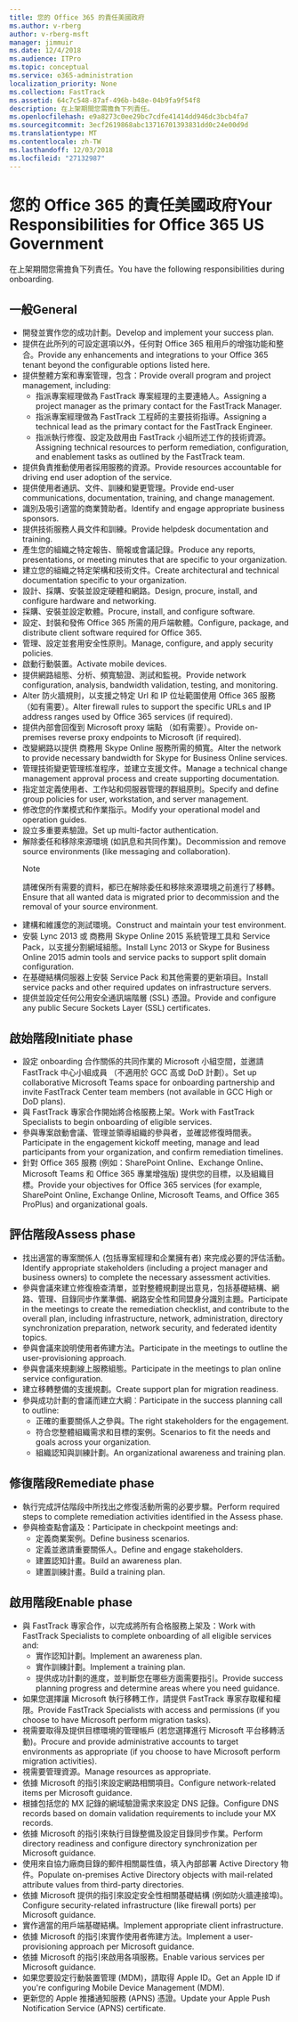 ```yaml
---
title: 您的 Office 365 的責任美國政府
ms.author: v-rberg
author: v-rberg-msft
manager: jimmuir
ms.date: 12/4/2018
ms.audience: ITPro
ms.topic: conceptual
ms.service: o365-administration
localization_priority: None
ms.collection: FastTrack
ms.assetid: 64c7c548-87af-496b-b48e-04b9fa9f54f8
description: 在上架期間您需擔負下列責任。
ms.openlocfilehash: e9a8273c0ee29bc7cdfe41414dd946dc3bcb4fa7
ms.sourcegitcommit: 3ecf2619868abc13716701393831dd0c24e00d9d
ms.translationtype: MT
ms.contentlocale: zh-TW
ms.lasthandoff: 12/03/2018
ms.locfileid: "27132987"
---
```

# <a name="your-responsibilities-for-office-365-us-government"></a><span data-ttu-id="d6b13-103">您的 Office 365 的責任美國政府</span><span class="sxs-lookup"><span data-stu-id="d6b13-103">Your Responsibilities for Office 365 US Government</span></span>

<span data-ttu-id="d6b13-104">在上架期間您需擔負下列責任。</span><span class="sxs-lookup"><span data-stu-id="d6b13-104">You have the following responsibilities during onboarding.</span></span>
  
## <a name="general"></a><span data-ttu-id="d6b13-105">一般</span><span class="sxs-lookup"><span data-stu-id="d6b13-105">General</span></span>

- <span data-ttu-id="d6b13-106">開發並實作您的成功計劃。</span><span class="sxs-lookup"><span data-stu-id="d6b13-106">Develop and implement your success plan.</span></span>   
- <span data-ttu-id="d6b13-107">提供在此所列的可設定選項以外，任何對 Office 365 租用戶的增強功能和整合。</span><span class="sxs-lookup"><span data-stu-id="d6b13-107">Provide any enhancements and integrations to your Office 365 tenant beyond the configurable options listed here.</span></span>    
- <span data-ttu-id="d6b13-108">提供整體方案和專案管理，包含：</span><span class="sxs-lookup"><span data-stu-id="d6b13-108">Provide overall program and project management, including:</span></span>     
  - <span data-ttu-id="d6b13-109">指派專案經理做為 FastTrack 專案經理的主要連絡人。</span><span class="sxs-lookup"><span data-stu-id="d6b13-109">Assigning a project manager as the primary contact for the FastTrack Manager.</span></span>   
  - <span data-ttu-id="d6b13-110">指派專案經理做為 FastTrack 工程師的主要技術指導。</span><span class="sxs-lookup"><span data-stu-id="d6b13-110">Assigning a technical lead as the primary contact for the FastTrack Engineer.</span></span>  
  - <span data-ttu-id="d6b13-111">指派執行修復、設定及啟用由 FastTrack 小組所述工作的技術資源。</span><span class="sxs-lookup"><span data-stu-id="d6b13-111">Assigning technical resources to perform remediation, configuration, and enablement tasks as outlined by the FastTrack team.</span></span>   
- <span data-ttu-id="d6b13-112">提供負責推動使用者採用服務的資源。</span><span class="sxs-lookup"><span data-stu-id="d6b13-112">Provide resources accountable for driving end user adoption of the service.</span></span>    
- <span data-ttu-id="d6b13-113">提供使用者通訊、文件、訓練和變更管理。</span><span class="sxs-lookup"><span data-stu-id="d6b13-113">Provide end-user communications, documentation, training, and change management.</span></span>    
- <span data-ttu-id="d6b13-114">識別及吸引適當的商業贊助者。</span><span class="sxs-lookup"><span data-stu-id="d6b13-114">Identify and engage appropriate business sponsors.</span></span>     
- <span data-ttu-id="d6b13-115">提供技術服務人員文件和訓練。</span><span class="sxs-lookup"><span data-stu-id="d6b13-115">Provide helpdesk documentation and training.</span></span>     
- <span data-ttu-id="d6b13-116">產生您的組織之特定報告、簡報或會議記錄。</span><span class="sxs-lookup"><span data-stu-id="d6b13-116">Produce any reports, presentations, or meeting minutes that are specific to your organization.</span></span>     
- <span data-ttu-id="d6b13-117">建立您的組織之特定架構和技術文件。</span><span class="sxs-lookup"><span data-stu-id="d6b13-117">Create architectural and technical documentation specific to your organization.</span></span>     
- <span data-ttu-id="d6b13-118">設計、採購、安裝並設定硬體和網路。</span><span class="sxs-lookup"><span data-stu-id="d6b13-118">Design, procure, install, and configure hardware and networking.</span></span>    
- <span data-ttu-id="d6b13-119">採購、安裝並設定軟體。</span><span class="sxs-lookup"><span data-stu-id="d6b13-119">Procure, install, and configure software.</span></span>     
- <span data-ttu-id="d6b13-120">設定、封裝和發佈 Office 365 所需的用戶端軟體。</span><span class="sxs-lookup"><span data-stu-id="d6b13-120">Configure, package, and distribute client software required for Office 365.</span></span>    
- <span data-ttu-id="d6b13-121">管理、設定並套用安全性原則。</span><span class="sxs-lookup"><span data-stu-id="d6b13-121">Manage, configure, and apply security policies.</span></span>    
- <span data-ttu-id="d6b13-122">啟動行動裝置。</span><span class="sxs-lookup"><span data-stu-id="d6b13-122">Activate mobile devices.</span></span>    
- <span data-ttu-id="d6b13-123">提供網路組態、分析、頻寬驗證、測試和監視。</span><span class="sxs-lookup"><span data-stu-id="d6b13-123">Provide network configuration, analysis, bandwidth validation, testing, and monitoring.</span></span> 
- <span data-ttu-id="d6b13-124">Alter 防火牆規則，以支援之特定 Url 和 IP 位址範圍使用 Office 365 服務 （如有需要）。</span><span class="sxs-lookup"><span data-stu-id="d6b13-124">Alter firewall rules to support the specific URLs and IP address ranges used by Office 365 services (if required).</span></span>
- <span data-ttu-id="d6b13-125">提供內部會回復到 Microsoft proxy 端點 （如有需要）。</span><span class="sxs-lookup"><span data-stu-id="d6b13-125">Provide on-premises reverse proxy endpoints to Microsoft (if required).</span></span>     
- <span data-ttu-id="d6b13-126">改變網路以提供 商務用 Skype Online 服務所需的頻寬。</span><span class="sxs-lookup"><span data-stu-id="d6b13-126">Alter the network to provide necessary bandwidth for Skype for Business Online services.</span></span>   
- <span data-ttu-id="d6b13-127">管理技術變更管理核准程序，並建立支援文件。</span><span class="sxs-lookup"><span data-stu-id="d6b13-127">Manage a technical change management approval process and create supporting documentation.</span></span>    
- <span data-ttu-id="d6b13-128">指定並定義使用者、工作站和伺服器管理的群組原則。</span><span class="sxs-lookup"><span data-stu-id="d6b13-128">Specify and define group policies for user, workstation, and server management.</span></span>    
- <span data-ttu-id="d6b13-129">修改您的作業模式和作業指示。</span><span class="sxs-lookup"><span data-stu-id="d6b13-129">Modify your operational model and operation guides.</span></span>   
- <span data-ttu-id="d6b13-130">設立多重要素驗證。</span><span class="sxs-lookup"><span data-stu-id="d6b13-130">Set up multi-factor authentication.</span></span>   
- <span data-ttu-id="d6b13-131">解除委任和移除來源環境 (如訊息和共同作業)。</span><span class="sxs-lookup"><span data-stu-id="d6b13-131">Decommission and remove source environments (like messaging and collaboration).</span></span> 
    > [!NOTE]
    > <span data-ttu-id="d6b13-132">請確保所有需要的資料，都已在解除委任和移除來源環境之前進行了移轉。</span><span class="sxs-lookup"><span data-stu-id="d6b13-132">Ensure that all wanted data is migrated prior to decommission and the removal of your source environment.</span></span>   
- <span data-ttu-id="d6b13-133">建構和維護您的測試環境。</span><span class="sxs-lookup"><span data-stu-id="d6b13-133">Construct and maintain your test environment.</span></span>  
- <span data-ttu-id="d6b13-134">安裝 Lync 2013 或 商務用 Skype Online 2015 系統管理工具和 Service Pack，以支援分割網域組態。</span><span class="sxs-lookup"><span data-stu-id="d6b13-134">Install Lync 2013 or Skype for Business Online 2015 admin tools and service packs to support split domain configuration.</span></span>    
- <span data-ttu-id="d6b13-135">在基礎結構伺服器上安裝 Service Pack 和其他需要的更新項目。</span><span class="sxs-lookup"><span data-stu-id="d6b13-135">Install service packs and other required updates on infrastructure servers.</span></span>     
- <span data-ttu-id="d6b13-136">提供並設定任何公用安全通訊端階層 (SSL) 憑證。</span><span class="sxs-lookup"><span data-stu-id="d6b13-136">Provide and configure any public Secure Sockets Layer (SSL) certificates.</span></span> 
    
## <a name="initiate-phase"></a><span data-ttu-id="d6b13-137">啟始階段</span><span class="sxs-lookup"><span data-stu-id="d6b13-137">Initiate phase</span></span>

- <span data-ttu-id="d6b13-138">設定 onboarding 合作關係的共同作業的 Microsoft 小組空間，並邀請 FastTrack 中心小組成員 （不適用於 GCC 高或 DoD 計劃）。</span><span class="sxs-lookup"><span data-stu-id="d6b13-138">Set up collaborative Microsoft Teams space for onboarding partnership and invite FastTrack Center team members (not available in GCC High or DoD plans).</span></span>   
- <span data-ttu-id="d6b13-139">與 FastTrack 專家合作開始將合格服務上架。</span><span class="sxs-lookup"><span data-stu-id="d6b13-139">Work with FastTrack Specialists to begin onboarding of eligible services.</span></span>    
- <span data-ttu-id="d6b13-140">參與專案啟動會議、管理並領導組織的參與者，並確認修復時間表。</span><span class="sxs-lookup"><span data-stu-id="d6b13-140">Participate in the engagement kickoff meeting, manage and lead participants from your organization, and confirm remediation timelines.</span></span>    
- <span data-ttu-id="d6b13-141">針對 Office 365 服務 (例如：SharePoint Online、Exchange Online、Microsoft Teams 和 Office 365 專業增強版) 提供您的目標，以及組織目標。</span><span class="sxs-lookup"><span data-stu-id="d6b13-141">Provide your objectives for Office 365 services (for example, SharePoint Online, Exchange Online, Microsoft Teams, and Office 365 ProPlus) and organizational goals.</span></span>
    
## <a name="assess-phase"></a><span data-ttu-id="d6b13-142">評估階段</span><span class="sxs-lookup"><span data-stu-id="d6b13-142">Assess phase</span></span>

- <span data-ttu-id="d6b13-143">找出適當的專案關係人 (包括專案經理和企業擁有者) 來完成必要的評估活動。</span><span class="sxs-lookup"><span data-stu-id="d6b13-143">Identify appropriate stakeholders (including a project manager and business owners) to complete the necessary assessment activities.</span></span>    
- <span data-ttu-id="d6b13-144">參與會議來建立修復檢查清單，並對整體規劃提出意見，包括基礎結構、網路、管理、目錄同步作業準備、網路安全性和同盟身分識別主題。</span><span class="sxs-lookup"><span data-stu-id="d6b13-144">Participate in the meetings to create the remediation checklist, and contribute to the overall plan, including infrastructure, network, administration, directory synchronization preparation, network security, and federated identity topics.</span></span> 
- <span data-ttu-id="d6b13-145">參與會議來說明使用者佈建方法。</span><span class="sxs-lookup"><span data-stu-id="d6b13-145">Participate in the meetings to outline the user-provisioning approach.</span></span>     
- <span data-ttu-id="d6b13-146">參與會議來規劃線上服務組態。</span><span class="sxs-lookup"><span data-stu-id="d6b13-146">Participate in the meetings to plan online service configuration.</span></span>    
- <span data-ttu-id="d6b13-147">建立移轉整備的支援規劃。</span><span class="sxs-lookup"><span data-stu-id="d6b13-147">Create support plan for migration readiness.</span></span>    
- <span data-ttu-id="d6b13-148">參與成功計劃的會議而建立大綱︰</span><span class="sxs-lookup"><span data-stu-id="d6b13-148">Participate in the success planning call to outline:</span></span>   
  - <span data-ttu-id="d6b13-149">正確的重要關係人之參與。</span><span class="sxs-lookup"><span data-stu-id="d6b13-149">The right stakeholders for the engagement.</span></span>   
  - <span data-ttu-id="d6b13-150">符合您整體組織需求和目標的案例。</span><span class="sxs-lookup"><span data-stu-id="d6b13-150">Scenarios to fit the needs and goals across your organization.</span></span>   
  - <span data-ttu-id="d6b13-151">組織認知與訓練計劃。</span><span class="sxs-lookup"><span data-stu-id="d6b13-151">An organizational awareness and training plan.</span></span>
    
## <a name="remediate-phase"></a><span data-ttu-id="d6b13-152">修復階段</span><span class="sxs-lookup"><span data-stu-id="d6b13-152">Remediate phase</span></span>

- <span data-ttu-id="d6b13-153">執行完成評估階段中所找出之修復活動所需的必要步驟。</span><span class="sxs-lookup"><span data-stu-id="d6b13-153">Perform required steps to complete remediation activities identified in the Assess phase.</span></span>  
- <span data-ttu-id="d6b13-154">參與檢查點會議及：</span><span class="sxs-lookup"><span data-stu-id="d6b13-154">Participate in checkpoint meetings and:</span></span>   
  - <span data-ttu-id="d6b13-155">定義商業案例。</span><span class="sxs-lookup"><span data-stu-id="d6b13-155">Define business scenarios.</span></span>  
  - <span data-ttu-id="d6b13-156">定義並邀請重要關係人。</span><span class="sxs-lookup"><span data-stu-id="d6b13-156">Define and engage stakeholders.</span></span>  
  - <span data-ttu-id="d6b13-157">建置認知計畫。</span><span class="sxs-lookup"><span data-stu-id="d6b13-157">Build an awareness plan.</span></span> 
  - <span data-ttu-id="d6b13-158">建置訓練計畫。</span><span class="sxs-lookup"><span data-stu-id="d6b13-158">Build a training plan.</span></span>
    
## <a name="enable-phase"></a><span data-ttu-id="d6b13-159">啟用階段</span><span class="sxs-lookup"><span data-stu-id="d6b13-159">Enable phase</span></span>

- <span data-ttu-id="d6b13-160">與 FastTrack 專家合作，以完成將所有合格服務上架及：</span><span class="sxs-lookup"><span data-stu-id="d6b13-160">Work with FastTrack Specialists to complete onboarding of all eligible services and:</span></span>  
  - <span data-ttu-id="d6b13-161">實作認知計劃。</span><span class="sxs-lookup"><span data-stu-id="d6b13-161">Implement an awareness plan.</span></span>   
  - <span data-ttu-id="d6b13-162">實作訓練計劃。</span><span class="sxs-lookup"><span data-stu-id="d6b13-162">Implement a training plan.</span></span>   
  - <span data-ttu-id="d6b13-163">提供成功計劃的進度，並判斷您在哪些方面需要指引。</span><span class="sxs-lookup"><span data-stu-id="d6b13-163">Provide success planning progress and determine areas where you need guidance.</span></span>  
- <span data-ttu-id="d6b13-164">如果您選擇讓 Microsoft 執行移轉工作，請提供 FastTrack 專家存取權和權限。</span><span class="sxs-lookup"><span data-stu-id="d6b13-164">Provide FastTrack Specialists with access and permissions (if you choose to have Microsoft perform migration tasks).</span></span>   
- <span data-ttu-id="d6b13-165">視需要取得及提供目標環境的管理帳戶 (若您選擇進行 Microsoft 平台移轉活動)。</span><span class="sxs-lookup"><span data-stu-id="d6b13-165">Procure and provide administrative accounts to target environments as appropriate (if you choose to have Microsoft perform migration activities).</span></span>    
- <span data-ttu-id="d6b13-166">視需要管理資源。</span><span class="sxs-lookup"><span data-stu-id="d6b13-166">Manage resources as appropriate.</span></span>     
- <span data-ttu-id="d6b13-167">依據 Microsoft 的指引來設定網路相關項目。</span><span class="sxs-lookup"><span data-stu-id="d6b13-167">Configure network-related items per Microsoft guidance.</span></span>    
- <span data-ttu-id="d6b13-168">根據包括您的 MX 記錄的網域驗證需求來設定 DNS 記錄。</span><span class="sxs-lookup"><span data-stu-id="d6b13-168">Configure DNS records based on domain validation requirements to include your MX records.</span></span>    
- <span data-ttu-id="d6b13-169">依據 Microsoft 的指引來執行目錄整備及設定目錄同步作業。</span><span class="sxs-lookup"><span data-stu-id="d6b13-169">Perform directory readiness and configure directory synchronization per Microsoft guidance.</span></span>   
- <span data-ttu-id="d6b13-170">使用來自協力廠商目錄的郵件相關屬性值，填入內部部署 Active Directory 物件。</span><span class="sxs-lookup"><span data-stu-id="d6b13-170">Populate on-premises Active Directory objects with mail-related attribute values from third-party directories.</span></span>    
- <span data-ttu-id="d6b13-171">依據 Microsoft 提供的指引來設定安全性相關基礎結構 (例如防火牆連接埠)。</span><span class="sxs-lookup"><span data-stu-id="d6b13-171">Configure security-related infrastructure (like firewall ports) per Microsoft guidance.</span></span>    
- <span data-ttu-id="d6b13-172">實作適當的用戶端基礎結構。</span><span class="sxs-lookup"><span data-stu-id="d6b13-172">Implement appropriate client infrastructure.</span></span>   
- <span data-ttu-id="d6b13-173">依據 Microsoft 的指引來實作使用者佈建方法。</span><span class="sxs-lookup"><span data-stu-id="d6b13-173">Implement a user-provisioning approach per Microsoft guidance.</span></span>    
- <span data-ttu-id="d6b13-174">依據 Microsoft 的指引來啟用各項服務。</span><span class="sxs-lookup"><span data-stu-id="d6b13-174">Enable various services per Microsoft guidance.</span></span>    
- <span data-ttu-id="d6b13-175">如果您要設定行動裝置管理 (MDM)，請取得 Apple ID。</span><span class="sxs-lookup"><span data-stu-id="d6b13-175">Get an Apple ID if you're configuring Mobile Device Management (MDM).</span></span>   
- <span data-ttu-id="d6b13-176">更新您的 Apple 推播通知服務 (APNS) 憑證。</span><span class="sxs-lookup"><span data-stu-id="d6b13-176">Update your Apple Push Notification Service (APNS) certificate.</span></span>
    

  

